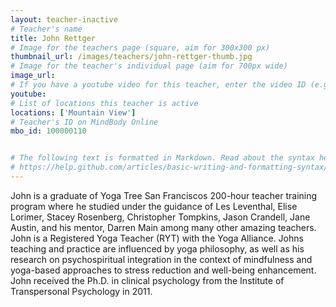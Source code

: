 ```yaml
---
layout: teacher-inactive
# Teacher's name
title: John Rettger
# Image for the teachers page (square, aim for 300x300 px)
thumbnail_url: /images/teachers/john-rettger-thumb.jpg
# Image for the teacher's individual page (aim for 700px wide)
image_url:
# If you have a youtube video for this teacher, enter the video ID (e.g. qaqiC84uaNg)
youtube:
# List of locations this teacher is active
locations: ['Mountain View']
# Teacher's ID on MindBody Online
mbo_id: 100000110


# The following text is formatted in Markdown. Read about the syntax here:
# https://help.github.com/articles/basic-writing-and-formatting-syntax/
---
```


John is a graduate of Yoga Tree San Franciscos 200-hour teacher training program where he studied under the guidance of Les Leventhal, Elise Lorimer, Stacey Rosenberg, Christopher Tompkins, Jason Crandell, Jane Austin, and his mentor, Darren Main among many other amazing teachers. John is a Registered Yoga Teacher (RYT) with the Yoga Alliance. Johns teaching and practice are influenced by yoga philosophy, as well as his research on psychospiritual integration in the context of mindfulness and yoga-based approaches to stress reduction and well-being enhancement. John received the Ph.D. in clinical psychology from the Institute of Transpersonal Psychology in 2011.
